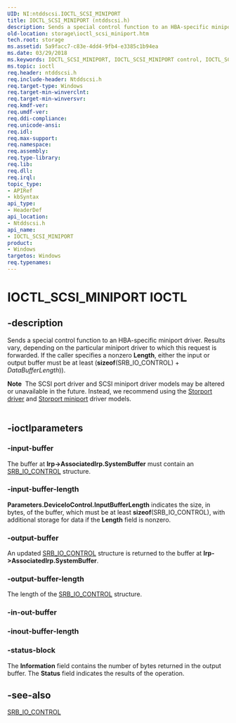 ```yaml
---
UID: NI:ntddscsi.IOCTL_SCSI_MINIPORT
title: IOCTL_SCSI_MINIPORT (ntddscsi.h)
description: Sends a special control function to an HBA-specific miniport driver.
old-location: storage\ioctl_scsi_miniport.htm
tech.root: storage
ms.assetid: 5a9facc7-c83e-4dd4-9fb4-e3385c1b94ea
ms.date: 03/29/2018
ms.keywords: IOCTL_SCSI_MINIPORT, IOCTL_SCSI_MINIPORT control, IOCTL_SCSI_MINIPORT control code [Storage Devices], k307_49b821f3-1a79-44aa-a6a1-92543177181d.xml, ntddscsi/IOCTL_SCSI_MINIPORT, storage.ioctl_scsi_miniport
ms.topic: ioctl
req.header: ntddscsi.h
req.include-header: Ntddscsi.h
req.target-type: Windows
req.target-min-winverclnt: 
req.target-min-winversvr: 
req.kmdf-ver: 
req.umdf-ver: 
req.ddi-compliance: 
req.unicode-ansi: 
req.idl: 
req.max-support: 
req.namespace: 
req.assembly: 
req.type-library: 
req.lib: 
req.dll: 
req.irql: 
topic_type:
- APIRef
- kbSyntax
api_type:
- HeaderDef
api_location:
- Ntddscsi.h
api_name:
- IOCTL_SCSI_MINIPORT
product:
- Windows
targetos: Windows
req.typenames: 
---
```


# IOCTL_SCSI_MINIPORT IOCTL


## -description



Sends a special control function to an HBA-specific miniport driver. Results vary, depending on the particular miniport driver to which this request is forwarded. If the caller specifies a nonzero <b>Length</b>, either the input or output buffer must be at least (<b>sizeof</b>(SRB_IO_CONTROL) + <i>DataBufferLength</i>)).


<div class="alert"><b>Note</b>  The SCSI port driver and SCSI miniport driver models may be altered or unavailable in the future. Instead, we recommend using the <a href="https://msdn.microsoft.com/windows/hardware/drivers/storage/storport-driver">Storport driver</a> and <a href="https://msdn.microsoft.com/windows/hardware/drivers/storage/storport-miniport-drivers">Storport miniport</a> driver models.</div><div> </div>

## -ioctlparameters




### -input-buffer

The buffer at <b>Irp-&gt;AssociatedIrp.SystemBuffer</b> must contain an <a href="https://msdn.microsoft.com/library/windows/hardware/ff566339">SRB_IO_CONTROL</a> structure. 


### -input-buffer-length

<b>Parameters.DeviceIoControl.InputBufferLength</b> indicates the size, in bytes, of the buffer, which must be at least <b>sizeof</b>(SRB_IO_CONTROL), with additional storage for data if the <b>Length</b> field is nonzero.


### -output-buffer

An updated <a href="https://msdn.microsoft.com/library/windows/hardware/ff566339">SRB_IO_CONTROL</a> structure is returned to the buffer at <b>Irp-&gt;AssociatedIrp.SystemBuffer</b>.


### -output-buffer-length

The length of the <a href="https://msdn.microsoft.com/library/windows/hardware/ff566339">SRB_IO_CONTROL</a> structure.


### -in-out-buffer








### -inout-buffer-length








### -status-block

The <b>Information</b> field contains the number of bytes returned in the output buffer. The <b>Status</b> field indicates the results of the operation. 


## -see-also




<a href="https://msdn.microsoft.com/library/windows/hardware/ff566339">SRB_IO_CONTROL</a>
 

 

